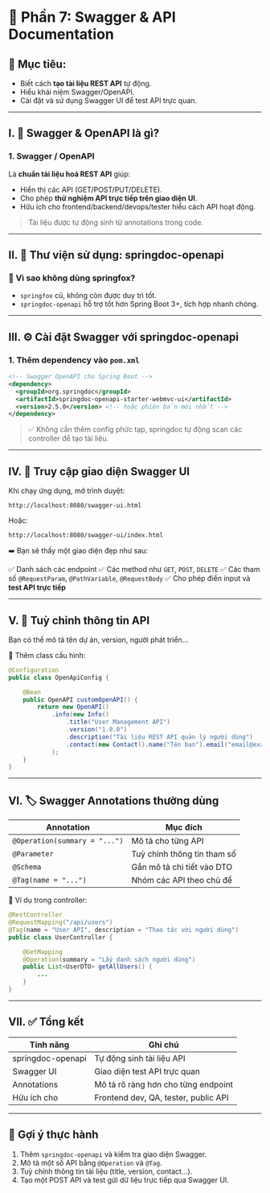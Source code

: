 # 📘 **Phần 7: Swagger & API Documentation**

## 🎯 Mục tiêu:

* Biết cách **tạo tài liệu REST API** tự động.
* Hiểu khái niệm Swagger/OpenAPI.
* Cài đặt và sử dụng Swagger UI để test API trực quan.

---

## I. 📖 Swagger & OpenAPI là gì?

### 1. **Swagger / OpenAPI**

Là **chuẩn tài liệu hoá REST API** giúp:

* Hiển thị các API (GET/POST/PUT/DELETE).
* Cho phép **thử nghiệm API trực tiếp trên giao diện UI**.
* Hữu ích cho frontend/backend/devops/tester hiểu cách API hoạt động.

> Tài liệu được tự động sinh từ annotations trong code.

---

## II. 🧩 Thư viện sử dụng: **springdoc-openapi**

### 🔄 Vì sao không dùng springfox?

* `springfox` cũ, không còn được duy trì tốt.
* `springdoc-openapi` hỗ trợ tốt hơn Spring Boot 3+, tích hợp nhanh chóng.

---

## III. ⚙️ Cài đặt Swagger với springdoc-openapi

### 1. Thêm dependency vào `pom.xml`

```xml
<!-- Swagger OpenAPI cho Spring Boot -->
<dependency>
  <groupId>org.springdoc</groupId>
  <artifactId>springdoc-openapi-starter-webmvc-ui</artifactId>
  <version>2.5.0</version> <!-- hoặc phiên bản mới nhất -->
</dependency>
```

> ✅ Không cần thêm config phức tạp, springdoc tự động scan các controller để tạo tài liệu.

---

## IV. 🧪 Truy cập giao diện Swagger UI

Khi chạy ứng dụng, mở trình duyệt:

```
http://localhost:8080/swagger-ui.html
```

Hoặc:

```
http://localhost:8080/swagger-ui/index.html
```

➡️ Bạn sẽ thấy một giao diện đẹp như sau:

✅ Danh sách các endpoint
✅ Các method như `GET`, `POST`, `DELETE`
✅ Các tham số `@RequestParam`, `@PathVariable`, `@RequestBody`
✅ Cho phép điền input và **test API trực tiếp**

---

## V. 📝 Tuỳ chỉnh thông tin API

Bạn có thể mô tả tên dự án, version, người phát triển...

📄 Thêm class cấu hình:

```java
@Configuration
public class OpenApiConfig {

    @Bean
    public OpenAPI customOpenAPI() {
        return new OpenAPI()
            .info(new Info()
                .title("User Management API")
                .version("1.0.0")
                .description("Tài liệu REST API quản lý người dùng")
                .contact(new Contact().name("Tên bạn").email("email@example.com"))
            );
    }
}
```

---

## VI. 🏷️ Swagger Annotations thường dùng

| Annotation                    | Mục đích                    |
| ----------------------------- | --------------------------- |
| `@Operation(summary = "...")` | Mô tả cho từng API          |
| `@Parameter`                  | Tuỳ chỉnh thông tin tham số |
| `@Schema`                     | Gắn mô tả chi tiết vào DTO  |
| `@Tag(name = "...")`          | Nhóm các API theo chủ đề    |

📄 Ví dụ trong controller:

```java
@RestController
@RequestMapping("/api/users")
@Tag(name = "User API", description = "Thao tác với người dùng")
public class UserController {

    @GetMapping
    @Operation(summary = "Lấy danh sách người dùng")
    public List<UserDTO> getAllUsers() {
        ...
    }
}
```

---

## VII. ✅ Tổng kết

| Tính năng         | Ghi chú                              |
| ----------------- | ------------------------------------ |
| springdoc-openapi | Tự động sinh tài liệu API            |
| Swagger UI        | Giao diện test API trực quan         |
| Annotations       | Mô tả rõ ràng hơn cho từng endpoint  |
| Hữu ích cho       | Frontend dev, QA, tester, public API |

---

## 🎯 Gợi ý thực hành

1. Thêm `springdoc-openapi` và kiểm tra giao diện Swagger.
2. Mô tả một số API bằng `@Operation` và `@Tag`.
3. Tuỳ chỉnh thông tin tài liệu (title, version, contact…).
4. Tạo một POST API và test gửi dữ liệu trực tiếp qua Swagger UI.


